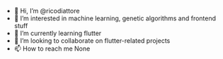 - 👋 Hi, I’m @ricodiattore
- 👀 I’m interested in machine learning, genetic algorithms and frontend stuff
- 🌱 I’m currently learning flutter
- 💞️ I’m looking to collaborate on flutter-related projects
- 📫 How to reach me None

<!---
ricodiattore/ricodiattore is a ✨ special ✨ repository because its `README.md` (this file) appears on your GitHub profile.
You can click the Preview link to take a look at your changes.
--->
